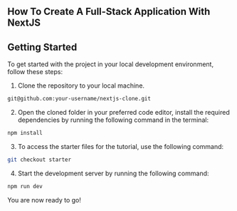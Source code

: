 ## How To Create A Full-Stack Application With NextJS

## Getting Started

To get started with the project in your local development environment, follow
these steps:

1. Clone the repository to your local machine.

```bash
git@github.com:your-username/nextjs-clone.git
```

2. Open the cloned folder in your preferred code editor, install the required
   dependencies by running the following command in the terminal:

```bash
npm install
```

3. To access the starter files for the tutorial, use the following command:

```bash
git checkout starter
```

4. Start the development server by running the following command:

```bash
npm run dev
```

You are now ready to go!





